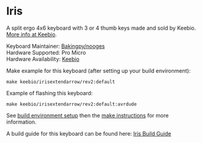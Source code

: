 Iris
====

A split ergo 4x6 keyboard with 3 or 4 thumb keys made and sold by Keebio. [More info at Keebio](https://keeb.io).

Keyboard Maintainer: [Bakingpy/nooges](https://github.com/nooges)  
Hardware Supported: Pro Micro  
Hardware Availability: [Keebio](https://keeb.io)  

Make example for this keyboard (after setting up your build environment):

    make keebio/irisextendarrow/rev2:default

Example of flashing this keyboard:

    make keebio/irisextendarrow/rev2:default:avrdude

See [build environment setup](https://docs.qmk.fm/#/newbs_getting_started) then the [make instructions](https://docs.qmk.fm/#/getting_started_make_guide) for more information.

A build guide for this keyboard can be found here: [Iris Build Guide](https://docs.keeb.io/iris-build-guide.html)

